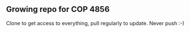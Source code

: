 ## Growing repo for COP 4856
Clone to get access to everything, pull regularly to update. Never push :-)
